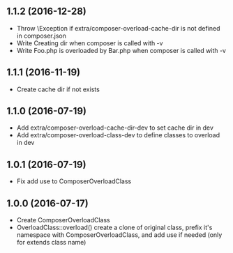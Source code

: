 1.1.2 (2016-12-28)
------------------

- Throw \Exception if extra/composer-overload-cache-dir is not defined in composer.json
- Write Creating dir when composer is called with -v
- Write Foo.php is overloaded by Bar.php when composer is called with -v

1.1.1 (2016-11-19)
------------------

- Create cache dir if not exists

1.1.0 (2016-07-19)
------------------

- Add extra/composer-overload-cache-dir-dev to set cache dir in dev
- Add extra/composer-overload-class-dev to define classes to overload in dev

1.0.1 (2016-07-19)
------------------

- Fix add use to ComposerOverloadClass

1.0.0 (2016-07-17)
------------------

- Create ComposerOverloadClass
- OverloadClass::overload() create a clone of original class, prefix it's namespace with ComposerOverloadClass, and add use if needed (only for extends class name)
